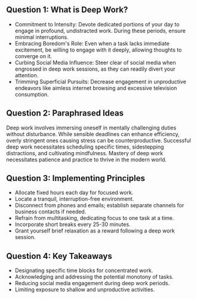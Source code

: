 ## Question 1: What is Deep Work?

* Commitment to Intensity: Devote dedicated portions of your day to engage in profound, undistracted work. During these periods, ensure minimal interruptions.
* Embracing Boredom's Role: Even when a task lacks immediate excitement, be willing to engage with it deeply, allowing thoughts to converge on it.
* Curbing Social Media Influence: Steer clear of social media when engrossed in deep work sessions, as they can readily divert your attention.
* Trimming Superficial Pursuits: Decrease engagement in unproductive endeavors like aimless internet browsing and excessive television consumption.

## Question 2: Paraphrased Ideas

Deep work involves immersing oneself in mentally challenging duties without disturbance. While sensible deadlines can enhance efficiency, overly stringent ones causing stress can be counterproductive. Successful deep work necessitates scheduling specific times, sidestepping distractions, and cultivating mindfulness. Mastery of deep work necessitates patience and practice to thrive in the modern world.

## Question 3: Implementing Principles

* Allocate fixed hours each day for focused work.
* Locate a tranquil, interruption-free environment.
* Disconnect from phones and emails; establish separate channels for business contacts if needed.
* Refrain from multitasking, dedicating focus to one task at a time.
* Incorporate short breaks every 25-30 minutes.
* Grant yourself brief relaxation as a reward following a deep work session.

## Question 4: Key Takeaways

* Designating specific time blocks for concentrated work.
* Acknowledging and addressing the potential monotony of tasks.
* Reducing social media engagement during deep work periods.
* Limiting exposure to shallow and unproductive activities.
